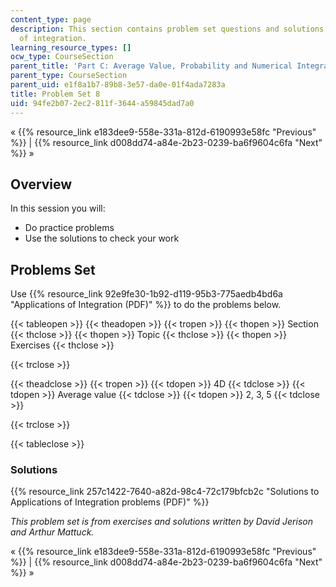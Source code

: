 ```yaml
---
content_type: page
description: This section contains problem set questions and solutions on applications
  of integration.
learning_resource_types: []
ocw_type: CourseSection
parent_title: 'Part C: Average Value, Probability and Numerical Integration'
parent_type: CourseSection
parent_uid: e1f8a1b7-89b8-3e57-da0e-01f4ada7283a
title: Problem Set 8
uid: 94fe2b07-2ec2-811f-3644-a59845dad7a0
---
```


« {{% resource_link e183dee9-558e-331a-812d-6190993e58fc "Previous" %}} | {{% resource_link d008dd74-a84e-2b23-0239-ba6f9604c6fa "Next" %}} »

Overview
--------

In this session you will:

*   Do practice problems
*   Use the solutions to check your work

Problems Set
------------

Use {{% resource_link 92e9fe30-1b92-d119-95b3-775aedb4bd6a "Applications of Integration (PDF)" %}} to do the problems below.

{{< tableopen >}}
{{< theadopen >}}
{{< tropen >}}
{{< thopen >}}
Section
{{< thclose >}}
{{< thopen >}}
Topic
{{< thclose >}}
{{< thopen >}}
Exercises
{{< thclose >}}

{{< trclose >}}

{{< theadclose >}}
{{< tropen >}}
{{< tdopen >}}
4D
{{< tdclose >}}
{{< tdopen >}}
Average value
{{< tdclose >}}
{{< tdopen >}}
2, 3, 5
{{< tdclose >}}

{{< trclose >}}

{{< tableclose >}}

### Solutions

{{% resource_link 257c1422-7640-a82d-98c4-72c179bfcb2c "Solutions to Applications of Integration problems (PDF)" %}}

_This problem set is from exercises and solutions written by David Jerison and Arthur Mattuck._

« {{% resource_link e183dee9-558e-331a-812d-6190993e58fc "Previous" %}} | {{% resource_link d008dd74-a84e-2b23-0239-ba6f9604c6fa "Next" %}} »